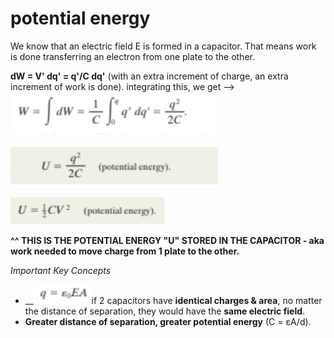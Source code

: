 # potential energy

We know that an electric field E is formed in a capacitor. That means work is done transferring an electron from one plate to the other.&#x20;

**dW = V' dq' = q'/C dq'** (with an extra increment of charge, an extra increment of work is done). integrating this, we get --> ![](<../../.gitbook/assets/image (14).png>)

![potential energy of capacitor.](<../../.gitbook/assets/image (4).png>)

![another version of the same equation.](<../../.gitbook/assets/image (17) (1) (1).png>)

**^^ THIS IS THE POTENTIAL ENERGY "U" STORED IN THE CAPACITOR - aka work needed to move charge from 1 plate to the other.**

_Important Key Concepts_

* __![](<../../.gitbook/assets/image (6) (1).png>)if 2 capacitors have **identical charges & area**, no matter the distance of separation, they would have the **same electric field**.
* **Greater distance of separation, greater potential energy** (C = εA/d).
